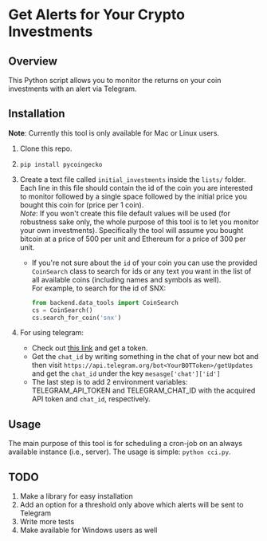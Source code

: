 # Get Alerts for Your Crypto Investments
## Overview
This Python script allows you to monitor the returns on your coin investments
with an alert via Telegram.

## Installation
**Note**: Currently this tool is only available for Mac or Linux users.
1. Clone this repo.
2. `pip install pycoingecko`
3. Create a text file called `initial_investments` inside the `lists/` folder. Each line in this file
should contain the id of the coin you are interested to monitor followed by a single space
followed by the initial price you bought this coin for (price per 1 coin).  
_Note_: If you won't create this file default values will be used (for robustness sake only, the whole
purpose of this tool is to let you monitor your own investments). Specifically the tool will assume you bought
bitcoin at a price of 500 per unit and Ethereum for a price of 300 per unit.     

    - If you're not sure about the `id` of your coin you can use the provided `CoinSearch` class to search
for ids or any text you want in the list of all available coins (including names and symbols as well).  
For example, to search for the id of SNX:  
        ```python
        from backend.data_tools import CoinSearch
        cs = CoinSearch()
        cs.search_for_coin('snx')
        ```
4. For using telegram:
    - Check out [this link](https://core.telegram.org/bots#6-botfather) and get a token.
    - Get the `chat_id` by writing something in the chat of your new bot and then 
    visit `https://api.telegram.org/bot<YourBOTToken>/getUpdates` and get the `chat_id` under the key
    `mesasge['chat']['id']`
    - The last step is to add 2 environment variables: TELEGRAM_API_TOKEN and TELEGRAM_CHAT_ID with the
    acquired API token and `chat_id`, respectively.

## Usage
The main purpose of this tool is for scheduling a cron-job on an always available instance (i.e., server).
The usage is simple: `python cci.py`.

## TODO
1. Make a library for easy installation
2. Add an option for a threshold only above which alerts will be sent to Telegram
3. Write more tests
4. Make available for Windows users as well